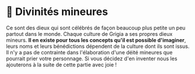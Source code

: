 # 🌟 Divinités mineures

Ce sont des dieux qui sont célébrés de façon beaucoup plus petite un peu partout dans le monde. Chaque culture de Grigia a ses propres dieux mineurs. **Il en existe pour tous les concepts qu'il est possible d'imaginer**, leurs noms et leurs bénédictions dépendent de la culture dont ils sont issus. Il n'y a pas de contrainte dans l'élaboration d'une déité mineures que pourrait prier votre personnage. Si vous décidez d'en inventer nous les ajouterons à la suite de cette partie avec joie !
